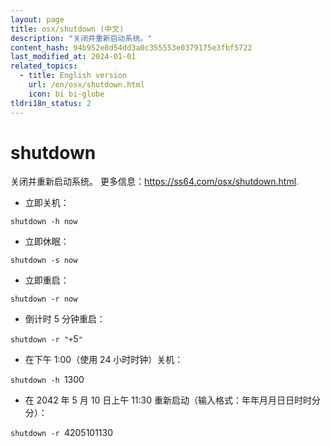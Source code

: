 ```yaml
---
layout: page
title: osx/shutdown (中文)
description: "关闭并重新启动系统。"
content_hash: 94b952e8d54dd3a0c355553e0379175e3fbf5722
last_modified_at: 2024-01-01
related_topics:
  - title: English version
    url: /en/osx/shutdown.html
    icon: bi bi-globe
tldri18n_status: 2
---
```

# shutdown

关闭并重新启动系统。
更多信息：<https://ss64.com/osx/shutdown.html>.

- 立即关机：

`shutdown -h now`

- 立即休眠：

`shutdown -s now`

- 立即重启：

`shutdown -r now`

- 倒计时 5 分钟重启：

`shutdown -r "+`<span class="tldr-var badge badge-pill bg-dark-lm bg-white-dm text-white-lm text-dark-dm font-weight-bold">5</span>`"`

- 在下午 1:00（使用 24 小时时钟）关机：

`shutdown -h `<span class="tldr-var badge badge-pill bg-dark-lm bg-white-dm text-white-lm text-dark-dm font-weight-bold">1300</span>

- 在 2042 年 5 月 10 日上午 11:30 重新启动（输入格式：年年月月日日时时分分）：

`shutdown -r `<span class="tldr-var badge badge-pill bg-dark-lm bg-white-dm text-white-lm text-dark-dm font-weight-bold">4205101130</span>
